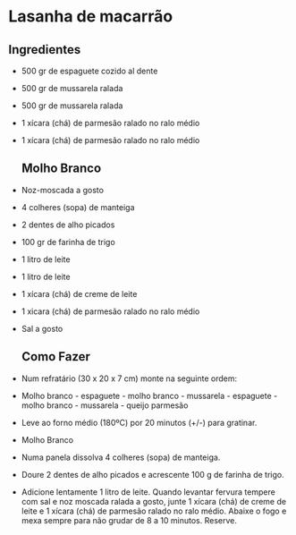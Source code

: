 # Lasanha de macarrão

## Ingredientes

* 500 gr de espaguete cozido al dente

* 500 gr de mussarela ralada

* 500 gr de mussarela ralada

* 1 xícara (chá) de parmesão ralado no ralo médio

* 1 xícara (chá) de parmesão ralado no ralo médio

  ## Molho Branco

* Noz-moscada a gosto

* 4 colheres (sopa) de  manteiga

* 2 dentes de  alho  picados

* 100 gr de  farinha de trigo

* 1 litro de  leite

* 1 litro de  leite

* 1 xícara (chá) de  creme de leite

* 1 xicara (chá) de  parmesão  ralado no ralo médio

* Sal a gosto

  ## Como Fazer 

*  Num refratário (30 x 20 x 7 cm) monte na seguinte ordem:

* Molho branco - espaguete - molho branco - mussarela - espaguete - molho branco - mussarela - queijo parmesão

* Leve ao forno médio (180ºC) por 20 minutos (+/-) para gratinar.

* Molho Branco 

* Numa panela dissolva 4 colheres (sopa) de manteiga.

*  Doure 2 dentes de alho picados e acrescente 100 g de farinha de trigo.

* Adicione lentamente 1 litro de leite. Quando levantar fervura tempere com sal e noz moscada ralada a gosto, junte 1 xícara (chá) de creme de leite e 1 xícara (chá) de parmesão ralado no ralo médio. Abaixe o fogo e mexa sempre para não grudar de 8 a 10 minutos. Reserve.

  

  

  